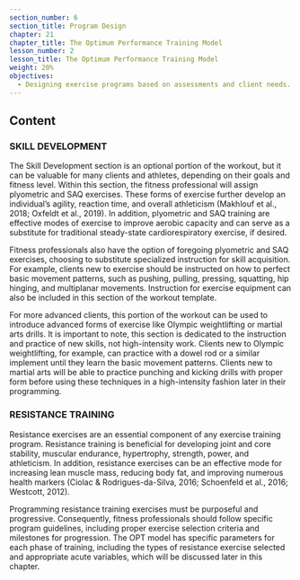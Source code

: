 ```yaml
---
section_number: 6
section_title: Program Design
chapter: 21
chapter_title: The Optimum Performance Training Model
lesson_number: 2
lesson_title: The Optimum Performance Training Model
weight: 20%
objectives:
  - Designing exercise programs based on assessments and client needs.
---
```


## Content
### SKILL DEVELOPMENT

The Skill Development section is an optional portion of the workout, but it can be valuable for many clients and athletes, depending on their goals and fitness level. Within this section, the fitness professional will assign plyometric and SAQ exercises. These forms of exercise further develop an individual’s agility, reaction time, and overall athleticism (Makhlouf et al., 2018; Oxfeldt et al., 2019). In addition, plyometric and SAQ training are effective modes of exercise to improve aerobic capacity and can serve as a substitute for traditional steady-state cardiorespiratory exercise, if desired.

Fitness professionals also have the option of foregoing plyometric and SAQ exercises, choosing to substitute specialized instruction for skill acquisition. For example, clients new to exercise should be instructed on how to perfect basic movement patterns, such as pushing, pulling, pressing, squatting, hip hinging, and multiplanar movements. Instruction for exercise equipment can also be included in this section of the workout template.

For more advanced clients, this portion of the workout can be used to introduce advanced forms of exercise like Olympic weightlifting or martial arts drills. It is important to note, this section is dedicated to the instruction and practice of new skills, not high-intensity work. Clients new to Olympic weightlifting, for example, can practice with a dowel rod or a similar implement until they learn the basic movement patterns. Clients new to martial arts will be able to practice punching and kicking drills with proper form before using these techniques in a high-intensity fashion later in their programming.

### RESISTANCE TRAINING

Resistance exercises are an essential component of any exercise training program. Resistance training is beneficial for developing joint and core stability, muscular endurance, hypertrophy, strength, power, and athleticism. In addition, resistance exercises can be an effective mode for increasing lean muscle mass, reducing body fat, and improving numerous health markers (Ciolac & Rodrigues-da-Silva, 2016; Schoenfeld et al., 2016; Westcott, 2012).

Programming resistance training exercises must be purposeful and progressive. Consequently, fitness professionals should follow specific program guidelines, including proper exercise selection criteria and milestones for progression. The OPT model has specific parameters for each phase of training, including the types of resistance exercise selected and appropriate acute variables, which will be discussed later in this chapter.